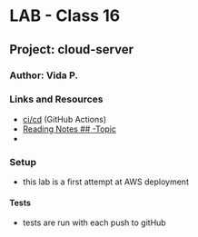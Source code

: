 
# LAB - Class 16

## Project: cloud-server

### Author: Vida P.

### Links and Resources

- [ci/cd](https://github.com/Vida-1/cloud-server/actions) (GitHub Actions)
- [Reading Notes ## -Topic](https://vida-1.github.io/reading-notes/read16_401.html)
- 
### Setup

* this lab is a first attempt at AWS deployment


#### Tests

* tests are run with each push to gitHub

